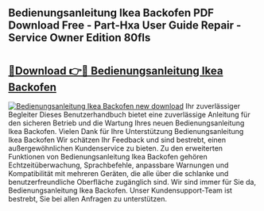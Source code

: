 ## Bedienungsanleitung Ikea Backofen PDF Download Free - Part-Hxa User Guide Repair - Service Owner Edition 80fls

# <h2><a href="http://df222n.blite.top/?on=Bedienungsanleitung+Ikea+Backofen">🔗Download 👉🔴 Bedienungsanleitung Ikea Backofen</a></h2>

[![Bedienungsanleitung Ikea Backofen new download](https://i.imgur.com/lujVjoI.png)](http://df222n.blite.top/?on=Bedienungsanleitung+Ikea+Backofen)
Ihr zuverlässiger Begleiter Dieses Benutzerhandbuch bietet eine zuverlässige Anleitung für den sicheren Betrieb und die Wartung Ihres neuen Bedienungsanleitung Ikea Backofen. Vielen Dank für Ihre Unterstützung Bedienungsanleitung Ikea Backofen Wir schätzen Ihr Feedback und sind bestrebt, einen außergewöhnlichen Kundenservice zu bieten. Zu den erweiterten Funktionen von Bedienungsanleitung Ikea Backofen gehören Echtzeitüberwachung, Sprachbefehle, anpassbare Warnungen und Kompatibilität mit mehreren Geräten, die alle über die schlanke und benutzerfreundliche Oberfläche zugänglich sind. Wir sind immer für Sie da, Bedienungsanleitung Ikea Backofen. Unser Kundensupport-Team ist bestrebt, Sie bei allen Anfragen zu unterstützen.
